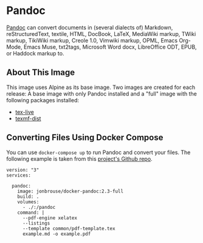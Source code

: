 # Pandoc

[Pandoc](https://pandoc.org/) can convert documents in (several dialects of) Markdown, reStructuredText, textile, HTML, DocBook, LaTeX, MediaWiki markup, TWiki markup, TikiWiki markup, Creole 1.0, Vimwiki markup, OPML, Emacs Org-Mode, Emacs Muse, txt2tags, Microsoft Word docx, LibreOffice ODT, EPUB, or Haddock markup to.

## About This Image

This image uses Alpine as its base image. Two images are created for each release: A base image with only Pandoc installed and a "full" image with the following packages installed:

- [tex-live](https://pkgs.alpinelinux.org/package/edge/community/x86_64/texlive-full)
- [texmf-dist](https://pkgs.alpinelinux.org/package/edge/community/x86_64/texmf-dist)

## Converting Files Using Docker Compose 

You can use `docker-compose up` to run Pandoc and convert your files. The following example is taken from this [project's Github repo](https://github.com/jonbrouse/docker-pandoc).

```
version: "3"
services:

  pandoc:
    image: jonbrouse/docker-pandoc:2.3-full
    build: .
    volumes:
      - ./:/pandoc
    command: |
      --pdf-engine xelatex
      --listings
      --template common/pdf-template.tex
      example.md -o example.pdf
```
